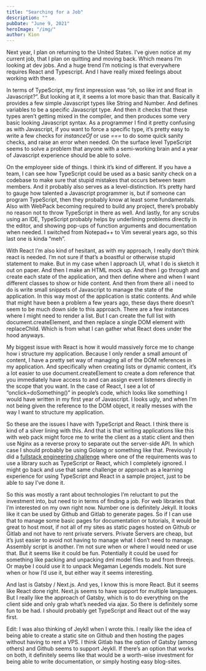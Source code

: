 ```yaml
---
title: "Searching for a Job"
description: ""
pubDate: "June 9, 2021"
heroImage: "/img/"
author: Kion
---
```


Next year, I plan on returning to the United States. I’ve given notice at my current job, that I plan on quitting and moving back. Which means I’m looking at dev jobs. And a huge trend I’m noticing is that everywhere requires React and Typescript. And I have really mixed feelings about working with these.

In terms of TypeScript, my first impression was “oh, so like int and float in Javascript?”. But looking at it, it seems a lot more basic than that. Basically it provides a few simple Javascript types like String and Number. And defines variables to be a specific Javascript type. And then it checks that these types aren’t getting mixed in the compiler, and then produces some very basic looking Javascript syntax. As a programmer I find it pretty confusing as with Javascript, if you want to force a specific type, it’s pretty easy to write a few checks for _instanceOf_ or use _\===_ to do some quick sanity checks, and raise an error when needed. On the surface level TypeScript seems to solve a problem that anyone with a semi-working brain and a year of Javascript experience should be able to solve.

On the employeer side of things. I think it’s kind of different. If you have a team, I can see how TypeScript could be used as a basic sanity check on a codebase to make sure that stupid mistakes that occurs between team members. And it probably also serves as a level-distinction. It’s pretty hard to gauge how talented a Javascript programmer is, but if someone can program TypeScript, then they probably know at least some fundamentals. Also with WebPack becoming required to build any project, there’s probably no reason not to throw TypeScript in there as well. And lastly, for any scrubs using an IDE, TypeScript probably helps by underlining problems directly in the editor, and showing pop-ups of function arguments and documentation when needed. I switched from Notepad++ to Vim several years ago, so this last one is kinda “meh”.

With React I’m also kind of hesitant, as with my approach, I really don’t think react is needed. I’m not sure if that’s a boastful or otherwise stupid statement to make. But in my case when I approach UI, what I do is sketch it out on paper. And then I make an HTML mock up. And then I go through and create each state of the application, and then define where and when I want different classes to show or hide content. And then from there all i need to do is write small snippets of Javascript to manage the state of the application. In this way most of the application is static contents. And while that might have been a problem a few years ago, these days there doesn’t seem to be much down side to this approach. There are a few instances where I might need to render a list. But I can create the full list with document.createElement, and then replace a single DOM element with replaceChild. Which is from what I can gather what React does under the hood anyways.

My biggest issue with React is how it would massively force me to change how i structure my application. Because I only render a small amount of content, I have a pretty set way of managing all of the DOM references in my application. And specifically when creating lists or dynamic content, it’s a lot easier to use document.createElement to create a dom reference that you immediately have access to and can assign event listeners directly in the scope that you want. In the case of React, I see a lot of “onclick=doSomething()” in people’s code, which looks like something I would have written in my first year of Javascript. I looks ugly, and when I’m not being given the reference to the DOM object, it really messes with the way I want to structure my application.

So these are the issues I have with TypeScript and React. I think there is kind of a silver lining with this. And that is that writing applications like this with web pack might force me to write the client as a static client and then use Nginx as a reverse proxy to separate out the server-side API. In which case I should probably be using Golang or something like that. Previously I did a [fullstack engineering challenge](https://github.com/kion-dgl/FullStackEngineerChallenge) where one of the requirements was to use a library such as TypeScript or React, which I completely ignored. I might go back and use that same challenge or approach as a learning experience for using TypeScript and React in a sample project, just to be able to say I’ve done it.

So this was mostly a rant about technologies I’m reluctant to put the investment into, but need to in terms of finding a job. For web libraries that I’m interested on my own right now. Number one is definitely Jekyll. It looks like it can be used by Github and Gitlab to generate pages. So if I can use that to manage some basic pages for documentation or tutorials, it would be great to host most, if not all of my sites as static pages hosted on Github or Gitlab and not have to rent private servers. Private Servers are cheap, but it’s just easier to avoid not having to manage what I don’t need to manage. Assembly script is another. I’m not sure when or where I would need or use that. But it seems like it could be fun. Potentially it could be used for something like packing and unpacking dml model files to and from threejs. Or maybe I could use it to unpack Megaman Legends models. Not sure when or how I’d use it, but either way it seems interesting.

And last is Gatsby / Next.js. And yes, I know this is more React. But it seems like React done right. Next.js seems to have support for multiple languages. But I really like the approach of Gatsby, which is to do everything on the client side and only grab what’s needed via ajax. So there is definitely some fun to be had. I should probably get TypeScript and React out of the way first.

Edit: I was also thinking of Jeykll when I wrote this. I really like the idea of being able to create a static site on Github and then hosting the pages without having to rent a VPS. I think Gitlab has the option of Gatsby (among others) and Github seems to support Jeykll. If there’s an option that works on both, it definitely seems like that would be a worth-wise investment for being able to write documentation, or simply hosting easy blog-sites.